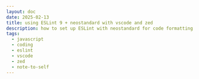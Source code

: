 ```yaml
---
layout: doc
date: 2025-02-13
title: using ESLint 9 + neostandard with vscode and zed
description: how to set up ESLint with neostandard for code formatting and fixing in vscode and zed
tags:
  - javascript
  - coding
  - eslint
  - vscode
  - zed
  - note-to-self
---
```


<Title />   

Here's an update to my unhinged post on ESLint 8: how to make ESLint 9 and the [neostandard](https://github.com/neostandard/neostandard) style guide work as code formatter and fixer in vscode and zed.
## vscode
### Setup
Install the vscode ESLint extension by hitting `CTRL+P` and entering `ext install dbaeumer.vscode-eslint`<C />.

Install neostandard AND ESLint as dev dependencies in your project `npm i -D eslint neostandard`<C /> or only neostandard if you want to use your global eslint installation `npm i -D neostandard`<C />

Next, create a file called `eslint.config.js`<C/> and paste the following content for basic setup:
```javascript
//this assumes that your package.json contains type: module
import neostandard from 'neostandard'

export default neostandard({
  ignores: ['node_modules'],
  files: ['*.js']
})
```

Now you should be able to hit `CTRL+SHIFT+P` and run `ESLint: fix all auto-fixable Problems`<C/>.

### Formatting on save

To have ESLint to format your code on save, add the following to your project's `.vscode/settings.json` file:
```json5
{
    "editor.codeActionsOnSave": {
        "source.fixAll.eslint": true
    }
}
```

### Using the "format document" command

In your project's `.vscode/settings.json` file, add the following:

```json5
{
    "[javascript]": {
        "editor.defaultFormatter": "dbaeumer.vscode-eslint"
    },
    "eslint.format.enable": true
}
```

Now you should be able to format your document with `CTRL+SHIFT+I`.

### Extension recommendation

Add an `.vscode/extensions.json` file with the following content to your project to have vscode recommend the ESLint extension:
```json5
{
    "recommendations": [
        "dbaeumer.vscode-eslint"
    ]
}
```

### Troubleshooting

If ESLint doesn't seem to work, try restarting vscode once or hit `CTRL+SHIFT+P` and run `ESLint: Restart ESLint Server`<C /> or `Developer: Reload Window`<C />.

Also look out for any ESLint error messages in the output tab: `CTRL+SHIFT+P` and run `ESLint: Show Output Channel`.

## zed

### Setup

zed uses it's own ESLint installation (_installing eslint_ in the status bar the first time you open a .js file) so you do not have to install ESLint globally or as dev dependency in your project but you should if you plan to use it in your CI pipeline.

You only have to install neostandard as a dev dependency in your project: `npm i -D neostandard`<C /> and create the `eslint.config.js` file as described above.

As soon as your dependency is installed and the `eslint.config.js` file is present, zed should automatically pick up the ESLint configuration and apply it to your code: Errors and warnings are display in the "Project Diagnostics" tab (`CTRL + SHIFT + M).

### Using ESLint to format and fix your code

Once ESLint is up and running, **zed will still use prettier to format the code**. To force it to use ESLint instead, adapt your projects `.zed/settings.json` file to include these settings:
```json5{4-9}
{
  "languages": {
    "JavaScript": {
      "prettier": {
        "use": false
      },
      "code_actions_on_format": {
        "source.fixAll.eslint": true
      }
    }
  }
}
```
Now hitting `CTRL+SHIFT+I` will format your document with ESLint.

### Formatting on save

In your project's `.zed/settings.json` file, add the following:
```json5{5}
{
    "languages": {
        "Javascript": {
            //...
            "format_on_save": "on"
        }
    }
}
```

## npm scripts / CI

Using this setup you can also add the following npm scripts to your `package.json` file:
```json5
{
  "scripts": {
    "lint": "eslint",
    "lint:fix": "eslint --fix"
  }
}
```

## Finishing up

While I work with neostandard, you can of course use any other ESLint configuration you like. Just adapt your `eslint.config.js` file accordingly.

In this post I write the configuration in project-specific files, but you can also make the changes to user settings in vscode or zed to apply the configuration globally.

I only write on JavaScript here, but the same setup will work for TypeScript as well with minor adjustments.

<Comment />
